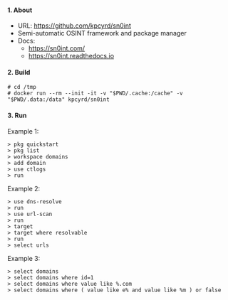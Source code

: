 #### 1. About
- URL: https://github.com/kpcyrd/sn0int
- Semi-automatic OSINT framework and package manager
- Docs:
  - https://sn0int.com/
  - https://sn0int.readthedocs.io

#### 2. Build
```
# cd /tmp
# docker run --rm --init -it -v "$PWD/.cache:/cache" -v "$PWD/.data:/data" kpcyrd/sn0int
```

#### 3. Run

Example 1:
```
> pkg quickstart
> pkg list
> workspace domains
> add domain
> use ctlogs
> run
```

Example 2:
```
> use dns-resolve
> run
> use url-scan
> run
> target
> target where resolvable
> run
> select urls
```

Example 3:
```
> select domains
> select domains where id=1
> select domains where value like %.com
> select domains where ( value like e% and value like %m ) or false
```

